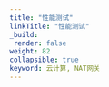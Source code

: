 ```yaml
---
title: "性能测试"
linkTitle: "性能测试"
_build:
 render: false 
weight: 82
collapsible: true
keyword: 云计算, NAT网关
---
```


